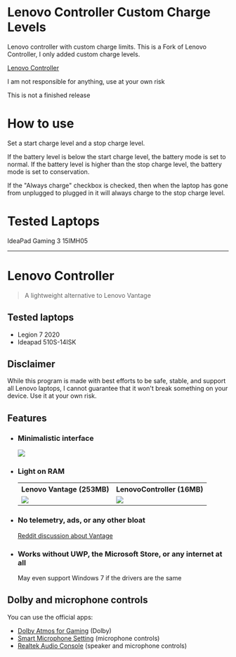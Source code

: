 # Lenovo Controller Custom Charge Levels
Lenovo controller with custom charge limits. This is a Fork of Lenovo Controller, I only added custom charge levels. 

[Lenovo Controller](https://github.com/ViRb3/LenovoController)

I am not responsible for anything, use at your own risk

This is not a finished release 

# How to use 

Set a start charge level and a stop charge level. 

If the battery level is below the start charge level, the battery mode is set to normal. If the battery level is higher than the stop charge level, the battery mode is set to conservation. 

If the "Always charge" checkbox is checked, then when the laptop has gone from unplugged to plugged in it will always charge to the stop charge level. 

# Tested Laptops

IdeaPad Gaming 3 15IMH05



--------------------------------------------------------------------



# Lenovo Controller

> A lightweight alternative to Lenovo Vantage

## Tested laptops

- Legion 7 2020
- Ideapad 510S-14ISK

## Disclaimer

While this program is made with best efforts to be safe, stable, and support all Lenovo laptops, I cannot guarantee that it won't break something on your device. Use it at your own risk.

## Features

- ### Minimalistic interface

  ![](assets/3.png)

- ### Light on RAM

    <table>
    <tr>
        <th>Lenovo Vantage (253MB)</th>
        <th>LenovoController (16MB)</th>
    </tr>
        <tr>
            <td><img src="assets/1.png"/></td>
            <td><img src="assets/2.png"/></td>
        </tr>
    </table>

- ### No telemetry, ads, or any other bloat

  [Reddit discussion about Vantage](https://www.reddit.com/r/Lenovo/comments/iabq0q/bloat_lenovo_vantage_now_pushing_snake_oil/)

- ### Works without UWP, the Microsoft Store, or any internet at all
  May even support Windows 7 if the drivers are the same

## Dolby and microphone controls

You can use the official apps:

- [Dolby Atmos for Gaming](https://www.microsoft.com/store/productId/9N00HQPF5RJ6) (Dolby)
- [Smart Microphone Setting](https://www.microsoft.com/store/productId/9PMHKXF40N04) (microphone controls)
- [Realtek Audio Console](https://www.microsoft.com/store/productId/9P2B8MCSVPLN) (speaker and microphone controls)
